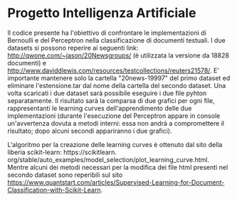 # Progetto Intelligenza Artificiale

Il codice presente ha l'obiettivo di confrontare le implementazioni di Bernoulli e del Perceptron nella classificazione di documenti testuali. I due datasets si possono reperire ai seguenti link: http://qwone.com/~jason/20Newsgroups/ (è utilizzata la versione da 18828 documenti) e http://www.daviddlewis.com/resources/testcollections/reuters21578/. E' importante mantenere solo la cartella "20news-19997" del primo dataset ed eliminare l'estensione.tar dal nome della cartella del secondo dataset.
Una volta scaricati i due dataset sarà possibile eseguire i due file pyhton separatamente. Il risultato sarà la comparsa di due grafici per ogni file, rappresentanti le learning curves dell'apprendimento delle due implementazioni (durante l'esecuzione del Perceptron appare in console un'avvertenza dovuta a metodi interni: essa non andrà a compromettere il risultato; dopo alcuni secondi appariranno i due grafici).

L'algoritmo per la creazione delle learning curves è ottenuto dal sito della liberia scikit-learn: https://scikitlearn.
org/stable/auto_examples/model_selection/plot_learning_curve.html. Mentre alcuni dei metodi necessari per la modifica dei file html presenti nel secondo dataset sono reperibili sul sito https://www.quantstart.com/articles/Supervised-Learning-for-Document-Classification-with-Scikit-Learn. 

